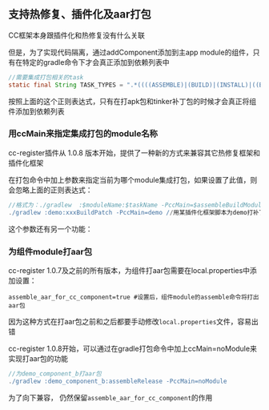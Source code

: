 ## 支持热修复、插件化及aar打包

CC框架本身跟插件化和热修复没有什么关联

但是，为了实现代码隔离，通过addComponent添加到主app module的组件，只有在特定的gradle命令下才会真正添加到依赖列表中

```java
//需要集成打包相关的task
static final String TASK_TYPES = ".*((((ASSEMBLE)|(BUILD)|(INSTALL)|((BUILD)?TINKER)|(RESGUARD)).*)|(ASR)|(ASD))"
```

按照上面的这个正则表达式，只有在打apk包和tinker补丁包的时候才会真正将组件添加到依赖列表

### 用ccMain来指定集成打包的module名称

cc-register插件从 1.0.8 版本开始，提供了一种新的方式来兼容其它热修复框架和插件化框架

在打包命令中加上参数来指定当前为哪个module集成打包，如果设置了此值，则会忽略上面的正则表达式：
```groovy
//格式为：./gradlew  :$moduleName:$taskName -PccMain=$assembleBuildModuleName
./gradlew :demo:xxxBuildPatch -PccMain=demo //用某插件化框架脚本为demo打补丁包
```

这个参数还有另一个功能： 

### 为组件module打aar包

cc-register 1.0.7及之前的所有版本，为组件打aar包需要在local.properties中添加设置：
```properties
assemble_aar_for_cc_component=true #设置后，组件module的assemble命令将打出aar包
```

因为这种方式在打aar包之前和之后都要手动修改`local.properties`文件，容易出错

cc-register 1.0.8开始，可以通过在gradle打包命令中加上ccMain=noModule来实现打aar包的功能
```groovy
//为demo_component_b打aar包
./gradlew :demo_component_b:assembleRelease -PccMain=noModule 
```
为了向下兼容， 仍然保留`assemble_aar_for_cc_component`的作用
